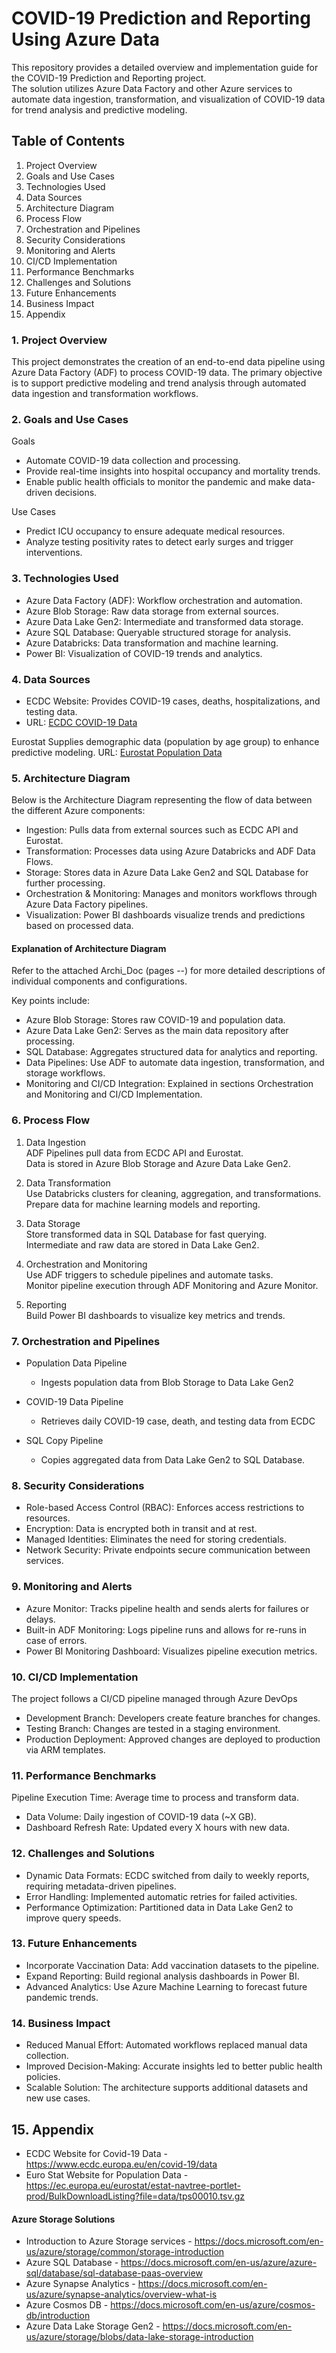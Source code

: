 # COVID-19 Prediction and Reporting Using Azure Data 

This repository provides a detailed overview and implementation guide for the COVID-19 Prediction and Reporting project.<br>
The solution utilizes Azure Data Factory and other Azure services to automate data ingestion, transformation, and visualization of COVID-19 data for trend analysis and predictive modeling.

## Table of Contents

1.	Project Overview
2.	Goals and Use Cases
3.	Technologies Used
4.	Data Sources
5.	Architecture Diagram
6.	Process Flow
7.	Orchestration and Pipelines
8.	Security Considerations
9.	Monitoring and Alerts
10.	CI/CD Implementation
11.	Performance Benchmarks
12.	Challenges and Solutions
13.	Future Enhancements
14.	Business Impact
15.	Appendix


### 1. Project Overview
   
This project demonstrates the creation of an end-to-end data pipeline using Azure Data Factory (ADF) to process COVID-19 data. The primary objective is to support predictive modeling and trend analysis through automated data ingestion and transformation workflows.

### 2. Goals and Use Cases
   
Goals
- Automate COVID-19 data collection and processing.
- Provide real-time insights into hospital occupancy and mortality trends.
- Enable public health officials to monitor the pandemic and make data-driven decisions.

Use Cases
- Predict ICU occupancy to ensure adequate medical resources.
- Analyze testing positivity rates to detect early surges and trigger interventions.

### 3. Technologies Used
- Azure Data Factory (ADF): Workflow orchestration and automation.
- Azure Blob Storage: Raw data storage from external sources.
- Azure Data Lake Gen2: Intermediate and transformed data storage.
- Azure SQL Database: Queryable structured storage for analysis.
- Azure Databricks: Data transformation and machine learning.
- Power BI: Visualization of COVID-19 trends and analytics.

### 4. Data Sources
   
- ECDC Website: Provides COVID-19 cases, deaths, hospitalizations, and testing data.
- URL: [ECDC COVID-19 Data](https://www.ecdc.europa.eu/en/covid-19/data)

Eurostat
Supplies demographic data (population by age group) to enhance predictive modeling.
URL: [Eurostat Population Data](https://ec.europa.eu/eurostat)

### 5. Architecture Diagram
   
Below is the Architecture Diagram representing the flow of data between the different Azure components:
- Ingestion: Pulls data from external sources such as ECDC API and Eurostat.
- Transformation: Processes data using Azure Databricks and ADF Data Flows.
- Storage: Stores data in Azure Data Lake Gen2 and SQL Database for further processing.
- Orchestration & Monitoring: Manages and monitors workflows through Azure Data Factory pipelines.
- Visualization: Power BI dashboards visualize trends and predictions based on processed data.

[comment]: <> (Include an architecture diagram image here.)

#### Explanation of Architecture Diagram<br>

Refer to the attached Archi_Doc (pages --) for more detailed descriptions of individual components and configurations.<br>

Key points include:
- Azure Blob Storage: Stores raw COVID-19 and population data.
- Azure Data Lake Gen2: Serves as the main data repository after processing.
- SQL Database: Aggregates structured data for analytics and reporting.
- Data Pipelines: Use ADF to automate data ingestion, transformation, and storage workflows.
- Monitoring and CI/CD Integration: Explained in sections Orchestration and Monitoring and CI/CD Implementation.

### 6. Process Flow
   
1. Data Ingestion <br>
ADF Pipelines pull data from ECDC API and Eurostat.<br>
Data is stored in Azure Blob Storage and Azure Data Lake Gen2.

2. Data Transformation<br>
Use Databricks clusters for cleaning, aggregation, and transformations.<br>
Prepare data for machine learning models and reporting.

3. Data Storage<br>
Store transformed data in SQL Database for fast querying.<br>
Intermediate and raw data are stored in Data Lake Gen2.

4. Orchestration and Monitoring<br>
Use ADF triggers to schedule pipelines and automate tasks.<br>
Monitor pipeline execution through ADF Monitoring and Azure Monitor.

5. Reporting<br>
Build Power BI dashboards to visualize key metrics and trends.<br>

### 7. Orchestration and Pipelines
   
- Population Data Pipeline<br>
    - Ingests population data from Blob Storage to Data Lake Gen2

- COVID-19 Data Pipeline<br>
    - Retrieves daily COVID-19 case, death, and testing data from ECDC

- SQL Copy Pipeline<br>
    - Copies aggregated data from Data Lake Gen2 to SQL Database.

### 8. Security Considerations
   
- Role-based Access Control (RBAC): Enforces access restrictions to resources.
- Encryption: Data is encrypted both in transit and at rest.
- Managed Identities: Eliminates the need for storing credentials.
- Network Security: Private endpoints secure communication between services.

### 9. Monitoring and Alerts
    
- Azure Monitor: Tracks pipeline health and sends alerts for failures or delays.
- Built-in ADF Monitoring: Logs pipeline runs and allows for re-runs in case of errors.
- Power BI Monitoring Dashboard: Visualizes pipeline execution metrics.

### 10. CI/CD Implementation
    
The project follows a CI/CD pipeline managed through Azure DevOps
- Development Branch: Developers create feature branches for changes.
- Testing Branch: Changes are tested in a staging environment.
- Production Deployment: Approved changes are deployed to production via ARM templates.

### 11. Performance Benchmarks
    
Pipeline Execution Time: Average time to process and transform data.<br>
- Data Volume: Daily ingestion of COVID-19 data (~X GB).
- Dashboard Refresh Rate: Updated every X hours with new data.

### 12. Challenges and Solutions
    
- Dynamic Data Formats: ECDC switched from daily to weekly reports, requiring metadata-driven pipelines.
- Error Handling: Implemented automatic retries for failed activities.
- Performance Optimization: Partitioned data in Data Lake Gen2 to improve query speeds.

### 13. Future Enhancements
    
- Incorporate Vaccination Data: Add vaccination datasets to the pipeline.
- Expand Reporting: Build regional analysis dashboards in Power BI.
- Advanced Analytics: Use Azure Machine Learning to forecast future pandemic trends.

### 14. Business Impact
    
- Reduced Manual Effort: Automated workflows replaced manual data collection.
- Improved Decision-Making: Accurate insights led to better public health policies.
- Scalable Solution: The architecture supports additional datasets and new use cases.

## 15. Appendix

- ECDC Website for Covid-19 Data - https://www.ecdc.europa.eu/en/covid-19/data
- Euro Stat Website for Population Data - https://ec.europa.eu/eurostat/estat-navtree-portlet-prod/BulkDownloadListing?file=data/tps00010.tsv.gz

#### Azure Storage Solutions

- Introduction to Azure Storage services - https://docs.microsoft.com/en-us/azure/storage/common/storage-introduction
- Azure SQL Database - https://docs.microsoft.com/en-us/azure/azure-sql/database/sql-database-paas-overview
- Azure Synapse Analytics - https://docs.microsoft.com/en-us/azure/synapse-analytics/overview-what-is
- Azure Cosmos DB - https://docs.microsoft.com/en-us/azure/cosmos-db/introduction
- Azure Data Lake Storage Gen2 - https://docs.microsoft.com/en-us/azure/storage/blobs/data-lake-storage-introduction
    
[comment]: <> (GitHub Repository Link:)
[comment]: <> (Key Scripts: ARM templates and pipeline configuration files.)
[comment]: <> (Documentation Links:)
